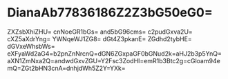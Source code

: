 # DianaAb77836186Z2Z3bG50eG0=
ZXZsbXhiZHU=
cnNoeGR1bGs=
and5bG96cms=
c2pudGxva2U=
cXZ5aXdrYng=
YWNqeWJ1ZG8=
dGt4Z3pkanE=
ZGdhd2tybHE=
dGVxeWhsbWs=
eXFyaWd2aG4=b2pnZnNrcnQ=dGN6ZGxpaGF0bGNud2k=aHJ2b3p5YnQ=aXN1ZmNxa2Q=andwdGxvZGU=Y2Fsc3ZodHI=emR1b3Btc2g=cGloam94emQ=ZGt2bHN3cnA=dnhjdWh5Z2Y=YXk=
